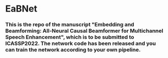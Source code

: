 # EaBNet
### This is the repo of the manuscript "Embedding and Beamforming: All-Neural Causal Beamformer for Multichannel Speech Enhancement", which is to be submitted to ICASSP2022. The network code has been released and you can train the network according to your own pipeline.

